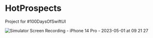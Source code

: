 # HotProspects
Project for #100DaysOfSwiftUI

![Simulator Screen Recording - iPhone 14 Pro - 2023-05-01 at 09 21 27](https://user-images.githubusercontent.com/23187781/235383223-2b867c61-2e34-440e-b0e8-cc2e254f08ec.gif)
